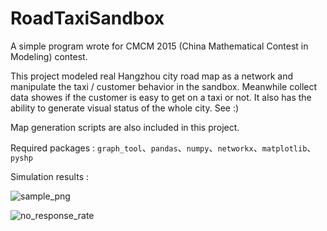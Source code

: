 # RoadTaxiSandbox

A simple program wrote for CMCM 2015 (China Mathematical Contest in Modeling) contest. 

This project modeled real Hangzhou city road map as a network and manipulate the taxi / customer behavior in the sandbox. Meanwhile collect data showes if the customer is easy to get on a taxi or not. It also has the ability to generate visual status of the whole city. See :)

Map generation scripts are also included in this project.

Required packages : `graph_tool`、`pandas`、`numpy`、`networkx`、`matplotlib`、`pyshp`

Simulation results :

![sample_png](https://raw.githubusercontent.com/Coxious/RoadTaxiSandbox/master/csv/taxi000423.png)

![no_response_rate](https://raw.githubusercontent.com/Coxious/RoadTaxiSandbox/master/csv/no_response_rate.png)


